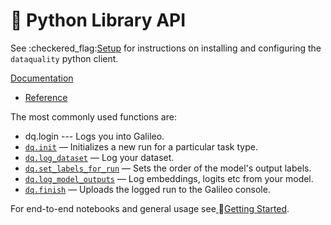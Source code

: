 # 📖 Python Library API

See :checkered\_flag:[Setup](../getting-started/setup-installing-galileo.md) for instructions on installing and configuring the `dataquality` python client.&#x20;


[Documentation](./../api/index.md)
* [Reference](./../api/dataquality.md)

The most commonly used functions are:

* dq.login --- Logs you into Galileo.
* [`dq.init`](dq.init.md) — Initializes a new run for a particular task type.
* [`dq.log_dataset`](logging-data/dq.log\_dataset.md)  — Log your dataset.
* [`dq.set_labels_for_run`](dq.set\_labels\_for\_run.md) — Sets the order of the model's output labels.
* [`dq.log_model_outputs`](dq.log\_model\_outputs.md)  — Log embeddings, logits etc from your model.
* [`dq.finish`](dq.finish.md)  — Uploads the logged run to the Galileo console.



For end-to-end notebooks and general usage see[ ](../):rocket:[Getting Started](../).&#x20;

